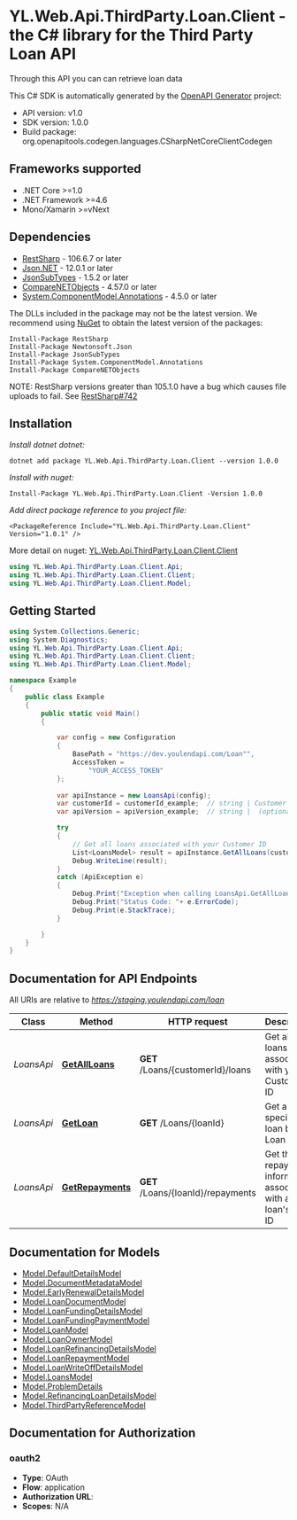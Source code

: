 # YL.Web.Api.ThirdParty.Loan.Client - the C# library for the Third Party Loan API

Through this API you can can retrieve loan data

This C# SDK is automatically generated by the [OpenAPI Generator](https://openapi-generator.tech) project:

- API version: v1.0
- SDK version: 1.0.0
- Build package: org.openapitools.codegen.languages.CSharpNetCoreClientCodegen

<a name="frameworks-supported"></a>
## Frameworks supported
- .NET Core >=1.0
- .NET Framework >=4.6
- Mono/Xamarin >=vNext

<a name="dependencies"></a>
## Dependencies

- [RestSharp](https://www.nuget.org/packages/RestSharp) - 106.6.7 or later
- [Json.NET](https://www.nuget.org/packages/Newtonsoft.Json/) - 12.0.1 or later
- [JsonSubTypes](https://www.nuget.org/packages/JsonSubTypes/) - 1.5.2 or later
- [CompareNETObjects](https://www.nuget.org/packages/CompareNETObjects) - 4.57.0 or later
- [System.ComponentModel.Annotations](https://www.nuget.org/packages/System.ComponentModel.Annotations) - 4.5.0 or later

The DLLs included in the package may not be the latest version. We recommend using [NuGet](https://docs.nuget.org/consume/installing-nuget) to obtain the latest version of the packages:
```
Install-Package RestSharp
Install-Package Newtonsoft.Json
Install-Package JsonSubTypes
Install-Package System.ComponentModel.Annotations
Install-Package CompareNETObjects
```

NOTE: RestSharp versions greater than 105.1.0 have a bug which causes file uploads to fail. See [RestSharp#742](https://github.com/restsharp/RestSharp/issues/742)

<a name="installation"></a>
## Installation

*Install dotnet dotnet:*
```
dotnet add package YL.Web.Api.ThirdParty.Loan.Client --version 1.0.0
```
*Install with nuget:*
```B
Install-Package YL.Web.Api.ThirdParty.Loan.Client -Version 1.0.0
```

*Add direct package reference to you project file:*
```
<PackageReference Include="YL.Web.Api.ThirdParty.Loan.Client" Version="1.0.1" />
```

More detail on nuget: [YL.Web.Api.ThirdParty.Loan.Client.Client]( https://www.nuget.org/packages/YL.Web.Api.ThirdParty.Loan.Client/1.0.0)

```csharp
using YL.Web.Api.ThirdParty.Loan.Client.Api;
using YL.Web.Api.ThirdParty.Loan.Client.Client;
using YL.Web.Api.ThirdParty.Loan.Client.Model;
```
<a name="getting-started"></a>
## Getting Started

```csharp
using System.Collections.Generic;
using System.Diagnostics;
using YL.Web.Api.ThirdParty.Loan.Client.Api;
using YL.Web.Api.ThirdParty.Loan.Client.Client;
using YL.Web.Api.ThirdParty.Loan.Client.Model;

namespace Example
{
	public class Example
	{
		public static void Main()
		{

			var config = new Configuration
			{
				BasePath = "https://dev.youlendapi.com/Loan"",
				AccessToken =
					"YOUR_ACCESS_TOKEN"
			};
			
			var apiInstance = new LoansApi(config);
			var customerId = customerId_example;  // string | Customer ID (a string) (default to "")
			var apiVersion = apiVersion_example;  // string |  (optional) 

			try
			{
				// Get all loans associated with your Customer ID
				List<LoansModel> result = apiInstance.GetAllLoans(customerId, apiVersion);
				Debug.WriteLine(result);
			}
			catch (ApiException e)
			{
				Debug.Print("Exception when calling LoansApi.GetAllLoans: " + e.Message );
				Debug.Print("Status Code: "+ e.ErrorCode);
				Debug.Print(e.StackTrace);
			}

		}
	}
}
```

<a name="documentation-for-api-endpoints"></a>
## Documentation for API Endpoints

All URIs are relative to *https://staging.youlendapi.com/loan*

Class | Method | HTTP request | Description
------------ | ------------- | ------------- | -------------
*LoansApi* | [**GetAllLoans**](docs/LoansApi.md#getallloans) | **GET** /Loans/{customerId}/loans | Get all loans associated with your Customer ID
*LoansApi* | [**GetLoan**](docs/LoansApi.md#getloan) | **GET** /Loans/{loanId} | Get a specific loan by its Loan ID
*LoansApi* | [**GetRepayments**](docs/LoansApi.md#getrepayments) | **GET** /Loans/{loanId}/repayments | Get the repayment information associated with a given loan's Loan ID


<a name="documentation-for-models"></a>
## Documentation for Models

 - [Model.DefaultDetailsModel](docs/DefaultDetailsModel.md)
 - [Model.DocumentMetadataModel](docs/DocumentMetadataModel.md)
 - [Model.EarlyRenewalDetailsModel](docs/EarlyRenewalDetailsModel.md)
 - [Model.LoanDocumentModel](docs/LoanDocumentModel.md)
 - [Model.LoanFundingDetailsModel](docs/LoanFundingDetailsModel.md)
 - [Model.LoanFundingPaymentModel](docs/LoanFundingPaymentModel.md)
 - [Model.LoanModel](docs/LoanModel.md)
 - [Model.LoanOwnerModel](docs/LoanOwnerModel.md)
 - [Model.LoanRefinancingDetailsModel](docs/LoanRefinancingDetailsModel.md)
 - [Model.LoanRepaymentModel](docs/LoanRepaymentModel.md)
 - [Model.LoanWriteOffDetailsModel](docs/LoanWriteOffDetailsModel.md)
 - [Model.LoansModel](docs/LoansModel.md)
 - [Model.ProblemDetails](docs/ProblemDetails.md)
 - [Model.RefinancingLoanDetailsModel](docs/RefinancingLoanDetailsModel.md)
 - [Model.ThirdPartyReferenceModel](docs/ThirdPartyReferenceModel.md)


<a name="documentation-for-authorization"></a>
## Documentation for Authorization

<a name="oauth2"></a>
### oauth2

- **Type**: OAuth
- **Flow**: application
- **Authorization URL**: 
- **Scopes**: N/A

